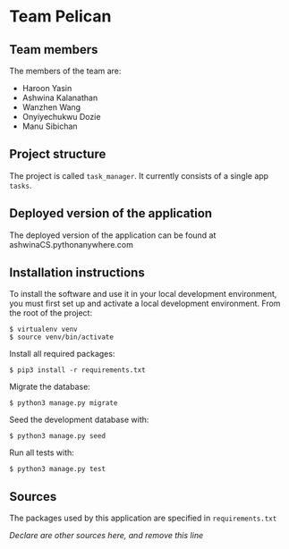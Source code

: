 # Team Pelican

## Team members
The members of the team are:
- Haroon Yasin
- Ashwina Kalanathan
- Wanzhen Wang
- Onyiyechukwu Dozie
- Manu Sibichan

## Project structure
The project is called `task_manager`.  It currently consists of a single app `tasks`.

## Deployed version of the application
The deployed version of the application can be found at ashwinaCS.pythonanywhere.com 

## Installation instructions
To install the software and use it in your local development environment, you must first set up and activate a local development environment.  From the root of the project:

```
$ virtualenv venv
$ source venv/bin/activate
```

Install all required packages:

```
$ pip3 install -r requirements.txt
```

Migrate the database:

```
$ python3 manage.py migrate
```

Seed the development database with:

```
$ python3 manage.py seed
```

Run all tests with:
```
$ python3 manage.py test
```


## Sources
The packages used by this application are specified in `requirements.txt`

*Declare are other sources here, and remove this line*
